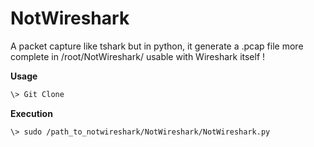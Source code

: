 # NotWireshark

A packet capture like tshark but in python, it generate a .pcap file more complete in /root/NotWireshark/ usable with Wireshark itself !

**Usage**
```bash
\> Git Clone
```
**Execution**
```bash
\> sudo /path_to_notwireshark/NotWireshark/NotWireshark.py
```

